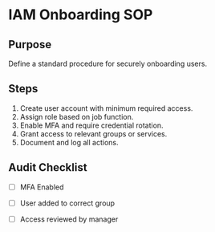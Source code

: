 # IAM Onboarding SOP

## Purpose
Define a standard procedure for securely onboarding users.

## Steps
1. Create user account with minimum required access.
2. Assign role based on job function.
3. Enable MFA and require credential rotation.
4. Grant access to relevant groups or services.
5. Document and log all actions.

## Audit Checklist
- [ ] MFA Enabled
- [ ] User added to correct group
- [ ] Access reviewed by manager

